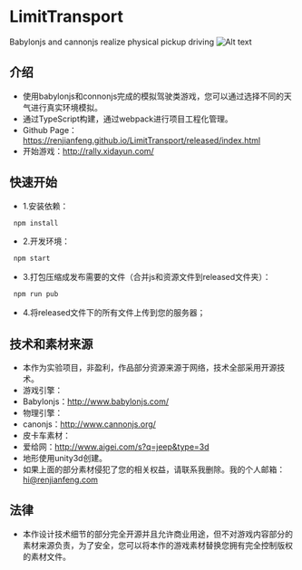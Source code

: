 # LimitTransport
Babylonjs and cannonjs realize physical pickup driving
![Alt text](/src/Resource/gameScene/images/ui/title.jpg)
## 介绍
* 使用babylonjs和connonjs完成的模拟驾驶类游戏，您可以通过选择不同的天气进行真实环境模拟。
* 通过TypeScript构建，通过webpack进行项目工程化管理。
* Github Page：https://renjianfeng.github.io/LimitTransport/released/index.html
* 开始游戏：http://rally.xidayun.com/
## 快速开始
* 1.安装依赖：
```javascript  
 npm install
```
* 2.开发环境：
```javascript  
 npm start
```
* 3.打包压缩成发布需要的文件（合并js和资源文件到released文件夹）：
```javascript  
 npm run pub
```
* 4.将released文件下的所有文件上传到您的服务器；
## 技术和素材来源
* 本作为实验项目，非盈利，作品部分资源来源于网络，技术全部采用开源技术。
* 游戏引擎：
* Babylonjs：http://www.babylonjs.com/
* 物理引擎：
* canonjs：http://www.cannonjs.org/
* 皮卡车素材：
* 爱给网：http://www.aigei.com/s?q=jeep&type=3d
* 地形使用unity3d创建。
* 如果上面的部分素材侵犯了您的相关权益，请联系我删除。我的个人邮箱：hi@renjianfeng.com

## 法律
* 本作设计技术细节的部分完全开源并且允许商业用途，但不对游戏内容部分的素材来源负责，为了安全，您可以将本作的游戏素材替换您拥有完全控制版权的素材文件。


